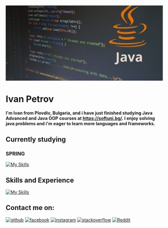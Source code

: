 ![Java Developer](https://github.com/IvanMPetrov/IvanMPetrov/blob/main/java-training-banner-720x480.jpg)

# Ivan Petrov

#### I'm Ivan from Plovdiv, Bulgaria, and i have just finished studying Java Advanced and Java OOP courses at https://softuni.bg/.               I enjoy solving java problems and i'm eager to learn more languages and frameworks.


## Currently studying
### SPRING
[![My Skills](https://skillicons.dev/icons?i=spring&theme=light)](https://skillicons.dev) 



## Skills and Experience


[![My Skills](https://skillicons.dev/icons?i=java,spring&theme=light)](https://skillicons.dev)

## Contact me on:
[<img src='https://cdn.jsdelivr.net/npm/simple-icons@3.0.1/icons/github.svg' alt='github' height='40'>](https://github.com/IvanMPetrov)  [<img src='https://cdn.jsdelivr.net/npm/simple-icons@3.0.1/icons/facebook.svg' alt='facebook' height='40'>](https://www.facebook.com/https://www.facebook.com/ivan.petrov.5891/)  [<img src='https://cdn.jsdelivr.net/npm/simple-icons@3.0.1/icons/instagram.svg' alt='instagram' height='40'>](https://www.instagram.com/https://www.instagram.com/ivan.petrov.7777//)  [<img src='https://cdn.jsdelivr.net/npm/simple-icons@3.0.1/icons/stackoverflow.svg' alt='stackoverflow' height='40'>](https://stackoverflow.com/users///TODO)  [<img src='https://cdn.jsdelivr.net/npm/simple-icons@3.0.1/icons/reddit.svg' alt='Reddit' height='40'>](https://www.reddit.com/user///TODO)  

